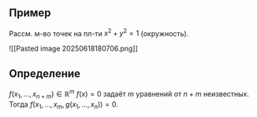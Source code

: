 ## Пример

Рассм. м-во точек на пл-ти $x^{2}+y^{2}=1$ (окружность).

![[Pasted image 20250618180706.png]]
## Определение

$f(x_{1},\dots, x_{n+m}) \in \mathbb{R}^{m}$
$f(x)=0$ задаёт $m$ уравнений от $n+m$ неизвестных. Тогда $f(x_{1}, \dots, x_{m}, g(x_{1}, \dots, x_{n}))=0$.
